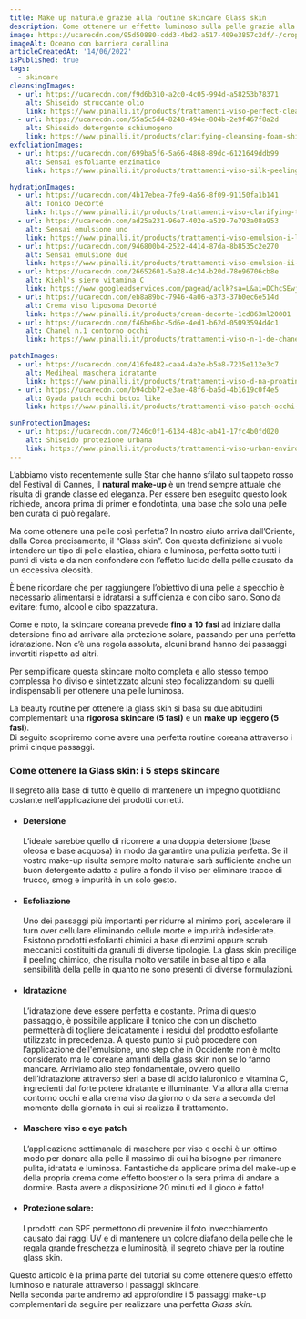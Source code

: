 ```yaml
---
title: Make up naturale grazie alla routine skincare Glass skin
description: Come ottenere un effetto luminoso sulla pelle grazie alla beauty routine coreana. I 5 passaggi skincare fondamentali
image: https://ucarecdn.com/95d50880-cdd3-4bd2-a517-409e3857c2df/-/crop/16:9/center
imageAlt: Oceano con barriera corallina
articleCreatedAt: '14/06/2022'
isPublished: true
tags:
  - skincare
cleansingImages:
  - url: https://ucarecdn.com/f9d6b310-a2c0-4c05-994d-a58253b78371
    alt: Shiseido struccante olio
    link: https://www.pinalli.it/products/trattamenti-viso-perfect-cleasing-oil-shiseido-1sh826de10002
  - url: https://ucarecdn.com/55a5c5d4-8248-494e-804b-2e9f467f8a2d
    alt: Shiseido detergente schiumogeno
    link: https://www.pinalli.it/products/clarifying-cleansing-foam-shiseido-1sh826de10006
exfoliationImages:
  - url: https://ucarecdn.com/699ba5f6-5a66-4868-89dc-6121649ddb99
    alt: Sensai esfoliante enzimatico
    link: https://www.pinalli.it/products/trattamenti-viso-silk-peeling-powder-sensai-1ka0000000033

hydrationImages:
  - url: https://ucarecdn.com/4b17ebea-7fe9-4a56-8f09-91150fa1b141
    alt: Tonico Decorté
    link: https://www.pinalli.it/products/trattamenti-viso-clarifying-toning-lotion-decorte-1cd0000000008
  - url: https://ucarecdn.com/ad25a231-96e7-402e-a529-7e793a08a953
    alt: Sensai emulsione uno
    link: https://www.pinalli.it/products/trattamenti-viso-emulsion-i-light-sensai-1ka830ce40013?variant=41602998468801&gclid=CjwKCAjw46CVBhB1EiwAgy6M4rqgoMLdLM1kFDmAtDXfCbaPJbG9kHqlc44KHDvt3SGjMN1PVoqtBxoCPaQQAvD_BwE
  - url: https://ucarecdn.com/946800b4-2522-4414-87da-8b8535c2e270
    alt: Sensai emulsione due
    link: https://www.pinalli.it/products/trattamenti-viso-emulsion-ii-moist-sensai-1ka830ce40008?variant=41602132443329&gclid=CjwKCAjw46CVBhB1EiwAgy6M4o4pMG2OUDwW0qU1_MFHeCSblMLG7tFOZ4Z_ikesZFgrnXJJ31k4yhoCDU0QAvD_BwE
  - url: https://ucarecdn.com/26652601-5a28-4c34-b20d-78e96706cb8e
    alt: Kiehl's siero vitamina C
    link: https://www.googleadservices.com/pagead/aclk?sa=L&ai=DChcSEwjRrM7nlq34AhWN4ncKHZxIBmsYABAJGgJlZg&ae=2&ohost=www.google.com&cid=CAESauD284yhk41dHHJnBOog_18ziDO0B_eUahTBdIeM84X9OHyAn2SXMS5yYxYiTUBbRxP60rB3KGIMZVk3CtHTHxPKTQC4nyN2v3Ek6kpOVSIkoLvHMbbAxX5taSTOcJa0WzyqhcBtUAgw1_k&sig=AOD64_2HCOkYWYdteUZV9AwjBcocaRBR1g&ctype=5&q=&ved=2ahUKEwj-iMPnlq34AhUtRPEDHQgPClYQ9aACKAB6BAgBEEc&adurl=
  - url: https://ucarecdn.com/eb8a89bc-7946-4a06-a373-37b0ec6e514d
    alt: Crema viso liposoma Decorté
    link: https://www.pinalli.it/products/cream-decorte-1cd863ml20001
  - url: https://ucarecdn.com/f46be6bc-5d6e-4ed1-b62d-05093594d4c1
    alt: Chanel n.1 contorno occhi
    link: https://www.pinalli.it/products/trattamenti-viso-n-1-de-chanel-crema-occhi-rivitalizzante-chanel-1ch0000000151?variant=41606043926721&gclid=CjwKCAjw46CVBhB1EiwAgy6M4jAegd1aCPRAMPM_TYRjlDSRquZaguQFB3P0M7we_drqkBMOIo1vYhoCw78QAvD_BwE

patchImages:
  - url: https://ucarecdn.com/416fe482-caa4-4a2e-b5a8-7235e112e3c7
    alt: Mediheal maschera idratante
    link: https://www.pinalli.it/products/trattamenti-viso-d-na-proatin-aquaring-mask-mediheal-1md0000000002
  - url: https://ucarecdn.com/b94cbb72-e3ae-48f6-ba5d-4b1619c0f4e5
    alt: Gyada patch occhi botox like
    link: https://www.pinalli.it/products/trattamenti-viso-patch-occhi-rimpolpanti-effetto-lifting-n-3-gyada-1gy431el21003?variant=41606261604545&gclid=CjwKCAjw46CVBhB1EiwAgy6M4ghy4I1f5Njw-8hwQErabHcqln6l6V_xIHn6yjR5Ih_0AbyuEjPsrhoChooQAvD_BwE

sunProtectionImages:
  - url: https://ucarecdn.com/7246c0f1-6134-483c-ab41-17fc4b0fd020
    alt: Shiseido protezione urbana
    link: https://www.pinalli.it/products/trattamenti-viso-urban-environment-age-defense-oil-free-spf30-shiseido-1sh0000000034?variant=41606068568257&gclid=CjwKCAjw46CVBhB1EiwAgy6M4rtD3aifiIdbXMSQ4_eq7lOS2TYrSCHTtOMAsP-mtlAik_KFWOlrZhoC4-MQAvD_BwE
---
```


L’abbiamo visto recentemente sulle <nuxt-link to="/blog/il-meglio-e-il-peggio-dei-trucchi-al-festival-di-cannes">Star che hanno sfilato sul tappeto rosso del Festival di Cannes</nuxt-link>, il <strong>natural make-up</strong> è un trend sempre attuale che risulta di grande classe ed eleganza.
Per essere ben eseguito questo look richiede, ancora prima di primer e fondotinta, una base che solo una pelle ben curata ci può regalare.

Ma come ottenere una pelle così perfetta? In nostro aiuto arriva dall’Oriente, dalla Corea precisamente, il “Glass skin”.
Con questa definizione si vuole intendere un tipo di pelle elastica, chiara e luminosa, perfetta sotto tutti i punti di vista e da non confondere con l’effetto lucido della pelle causato da un eccessiva oleosità.

È bene ricordare che per raggiungere l’obiettivo di una pelle a specchio è necessario alimentarsi e idratarsi a sufficienza e con cibo sano. Sono da evitare: fumo, alcool e cibo spazzatura.

Come è noto, la skincare coreana prevede <strong>fino a 10 fasi</strong> ad iniziare dalla detersione fino ad arrivare alla protezione solare, passando per una perfetta idratazione. Non c’è una regola assoluta, alcuni brand hanno dei passaggi invertiti rispetto ad altri.

Per semplificare questa skincare molto completa e allo stesso tempo complessa ho diviso e sintetizzato alcuni step focalizzandomi su quelli indispensabili per ottenere una pelle luminosa.

La beauty routine per ottenere la glass skin si basa su due abitudini complementari: una <strong>rigorosa skincare (5 fasi)</strong> e un <strong>make up leggero (5 fasi)</strong>.
<br />Di seguito scopriremo come avere una perfetta routine coreana attraverso i primi cinque passaggi.

### Come ottenere la Glass skin: i 5 steps skincare

Il segreto alla base di tutto è quello di mantenere un impegno quotidiano costante nell’applicazione dei prodotti corretti.

- #### Detersione
  L’ideale sarebbe quello di ricorrere a una doppia detersione (base oleosa e base acquosa) in modo da garantire una pulizia perfetta.
  Se il vostro make-up risulta sempre molto naturale sarà sufficiente anche un buon detergente adatto a pulire a fondo il viso per eliminare tracce di trucco, smog e impurità in un solo gesto.

  <article-slider class="mb-16" :images="cleansingImages" :has-border="false"></article-slider>


- #### Esfoliazione
  Uno dei passaggi più importanti per ridurre al minimo pori, accelerare il turn over cellulare eliminando cellule morte e impurità indesiderate. Esistono prodotti esfolianti chimici a base di enzimi oppure scrub meccanici costituiti da granuli di diverse tipologie.
  La glass skin predilige il peeling chimico, che risulta molto versatile in base al tipo e alla sensibilità della pelle in quanto ne sono presenti di diverse formulazioni.

  <article-slider class="mb-16" :images="exfoliationImages" :has-border="false"></article-slider>

- #### Idratazione
  L’idratazione deve essere perfetta e costante. Prima di questo passaggio, è possibile applicare il tonico che con un dischetto permetterà di  togliere delicatamente i residui del prodotto esfoliante utilizzato in precedenza. A questo punto si può procedere con l’applicazione dell'emulsione, uno step  che in Occidente non è molto considerato ma le coreane amanti della glass skin non se lo fanno mancare.
  Arriviamo allo step fondamentale, ovvero quello dell’idratazione attraverso sieri a base di acido ialuronico e vitamina C, ingredienti dal forte potere idratante e illuminante.
  Via allora alla crema contorno occhi e alla crema viso da giorno o da sera a seconda del momento della giornata in cui si realizza il trattamento.

  <article-slider class="mb-16" :images="hydrationImages" :has-border="false"></article-slider>

- #### Maschere viso e eye patch
  L’applicazione settimanale di maschere per viso e occhi è un ottimo modo per donare alla pelle il massimo di cui ha bisogno per rimanere pulita, idratata e luminosa.
  Fantastiche da applicare prima del make-up e della propria crema come effetto booster o la sera prima di andare a dormire. Basta avere a disposizione 20 minuti ed il gioco è fatto!

  <article-slider class="mb-16" :images="patchImages" :has-border="false"></article-slider>

- #### Protezione solare: 
  I prodotti con SPF permettono di prevenire il foto invecchiamento causato dai raggi UV e di mantenere un colore diafano della pelle che le regala grande freschezza e luminosità, il segreto chiave per la routine glass skin.

  <article-slider class="mb-16" :images="sunProtectionImages" :has-border="false"></article-slider>

Questo articolo è la prima parte del tutorial su come ottenere questo effetto luminoso e naturale attraverso i passaggi skincare.<br />Nella seconda parte andremo ad approfondire i <nuxt-link to="/blog/effetto-glass-skin-gli-step-make-up-per-realizzarlo">5 passaggi make-up</nuxt-link> complementari da seguire per realizzare una perfetta <i>Glass skin</i>.
